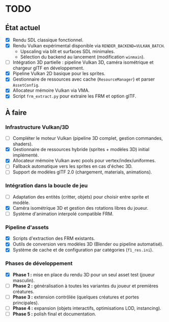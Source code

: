 # TODO

## État actuel

- [x] Rendu SDL classique fonctionnel.
- [x] Rendu Vulkan expérimental disponible via `RENDER_BACKEND=VULKAN_BATCH`.
  - Upscaling via blit et surfaces SDL minimales.
  - Sélection du backend au lancement (modification `winmain`).
- [ ] Intégration 3D partielle : pipeline Vulkan 3D, caméra isométrique et chargeur glTF en développement.
- [x] Pipeline Vulkan 2D basique pour les sprites.
- [x] Gestionnaire de ressources avec cache (`ResourceManager`) et parser `AssetConfig`.
- [x] Allocateur mémoire Vulkan via VMA.
- [x] Script `frm_extract.py` pour extraire les FRM et option glTF.

## À faire

### Infrastructure Vulkan/3D
- [ ] Compléter le moteur Vulkan (pipeline 3D complet, gestion commandes, shaders).
- [x] Gestionnaire de ressources hybride (sprites + modèles 3D) initial implémenté.
- [x] Allocateur mémoire Vulkan avec pools pour vertex/index/uniformes.
- [ ] Fallback automatique vers les sprites en cas d'échec 3D.
- [ ] Support de modèles glTF 2.0 (chargement, materials, animations).

### Intégration dans la boucle de jeu
- [ ] Adaptation des entités (critter, objets) pour choisir entre sprite et modèle.
- [x] Caméra isométrique 3D et gestion des rotations libres du joueur.
- [ ] Système d'animation interpolé compatible FRM.

### Pipeline d'assets
- [x] Scripts d'extraction des FRM existants.
- [x] Outils de conversion vers modèles 3D (Blender ou pipeline automatisé).
- [x] Système de cache et de configuration par catégories (`f1_res.ini`).

### Phases de développement
- [x] **Phase 1 :** mise en place du rendu 3D pour un seul asset test (joueur masculin).
- [ ] **Phase 2 :** généralisation à toutes les variantes du joueur et premières créatures.
- [ ] **Phase 3 :** extension contrôlée (quelques créatures et portes principales).
- [ ] **Phase 4 :** expansion (objets interactifs, optimisations LOD, instancing).
- [ ] **Phase 5 :** polish final et documentation.
